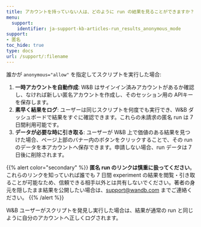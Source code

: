 ```yaml
---
title: アカウントを持っていない人は、どのように run の結果を見ることができますか？
menu:
  support:
    identifier: ja-support-kb-articles-run_results_anonymous_mode
support:
- 匿名
toc_hide: true
type: docs
url: /support/:filename
---
```


誰かが `anonymous="allow"` を指定してスクリプトを実行した場合:

1. **一時アカウントを自動作成**: W&B はサインイン済みアカウントがあるか確認し、なければ新しい匿名アカウントを作成し、そのセッション用の APIキー を保存します。
2. **素早く結果をログ**: ユーザーは同じスクリプトを何度でも実行でき、W&B ダッシュボードで結果をすぐに確認できます。これらの未請求の匿名 run は 7 日間利用可能です。
3. **データが必要な時に引き取る**: ユーザーが W&B 上で価値のある結果を見つけた場合、ページ上部のバナー内のボタンをクリックすることで、その run のデータを本アカウントへ保存できます。申請しない場合、run データは 7 日後に削除されます。

{{% alert color="secondary" %}}
**匿名 run のリンクは慎重に扱ってください**。これらのリンクを知っていれば誰でも 7 日間 experiment の結果を閲覧・引き取ることが可能なため、信頼できる相手以外とは共有しないでください。著者の身元を隠したまま結果を公開したい場合は、support@wandb.com までご連絡ください。
{{% /alert %}}

W&B ユーザーがスクリプトを発見し実行した場合は、結果が通常の run と同じように自分のアカウントへ正しくログされます。